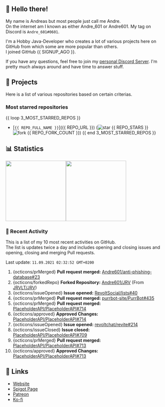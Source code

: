 <!-- Links -->
[purr]: https://purrbot.site
[discord]: https://discord.gg/6dazXp6
[website]: https://andre601.ch
[spigot]: https://www.spigotmc.org/resources/authors/56829/
[patreon]: https://patreon.com/andre_601
[ko-fi]: https://ko-fi.com/andre_601

<!-- SVGs -->
[star]: https://cdn.jsdelivr.net/gh/Readme-Workflows/Readme-Icons@main/icons/octicons/StarredRepository.svg
[fork]: https://cdn.jsdelivr.net/gh/Readme-Workflows/Readme-Icons@main/icons/octicons/ForkedRepository.svg

## 👋 Hello there!
My name is Andreas but most people just call me Andre.  
On the internet am I known as either Andre_601 or Andre601. My tag on Discord is `Andre_601#0601`.

I'm a Hobby Java-Developer who creates a lot of various projects here on GitHub from which some are more popular than others.  
I joined GitHub {{ SIGNUP_AGO }}.

If you have any questions, feel free to join my [personal Discord Server][discord]. I'm pretty much always around and have time to answer stuff.

## 📁 Projects
Here is a list of various repositories based on certain criterias.

### Most starred repositories

{{ loop 3_MOST_STARRED_REPOS }}
- [`{{ REPO_FULL_NAME }}`]({{ REPO_URL }}) (![star] {{ REPO_STARS }} ![fork] {{ REPO_FORK_COUNT }})
{{ end 3_MOST_STARRED_REPOS }}

## 📊 Statistics
<img height="195px" src="https://github-readme-stats.vercel.app/api?username=Andre601&show_icons=true&hide_rank=true&title_color=3498db&bg_color=ffffff00&text_color=718096&disable_animations=true"><img height="195px" src="https://github-readme-stats.vercel.app/api/top-langs?username=Andre601&layout=compact&title_color=3498db&bg_color=ffffff00&text_color=718096">

### 📜 Recent Activity
This is a list of my 10 most recent activities on GitHub.  
The list is updates twice a day and includes opening and closing issues and opening, closing and merging Pull requests.

<!--RECENT_ACTIVITY:last_update-->
Last update: `11.09.2021 02:32:52 GMT+0200`
<!--RECENT_ACTIVITY:last_update_end-->
<!--RECENT_ACTIVITY:start-->
1. {octicons/prMerged} **Pull request merged:** [Andre601/anti-phishing-database#23](https://github.com/Andre601/anti-phishing-database/pull/23)
2. {octicons/forkedRepo} **Forked Repository:** [Andre601/JRV](https://github.com/Andre601/JRV) (From [JRVLT/JRV](https://github.com/JRVLT/JRV))
3. {octicons/issueOpened} **Issue opened:** [RevoltSocial/lists#40](https://github.com/RevoltSocial/lists/issues/40)
4. {octicons/prMerged} **Pull request merged:** [purrbot-site/PurrBot#435](https://github.com/purrbot-site/PurrBot/pull/435)
5. {octicons/prMerged} **Pull request merged:** [PlaceholderAPI/PlaceholderAPI#714](https://github.com/PlaceholderAPI/PlaceholderAPI/pull/714)
6. {octicons/approved} **Approved Changes:** [PlaceholderAPI/PlaceholderAPI#714](https://github.com/PlaceholderAPI/PlaceholderAPI/pull/714#pullrequestreview-751353296)
7. {octicons/issueOpened} **Issue opened:** [revoltchat/revite#214](https://github.com/revoltchat/revite/issues/214)
8. {octicons/issueClosed} **Issue closed:** [PlaceholderAPI/PlaceholderAPI#709](https://github.com/PlaceholderAPI/PlaceholderAPI/issues/709)
9. {octicons/prMerged} **Pull request merged:** [PlaceholderAPI/PlaceholderAPI#713](https://github.com/PlaceholderAPI/PlaceholderAPI/pull/713)
10. {octicons/approved} **Approved Changes:** [PlaceholderAPI/PlaceholderAPI#713](https://github.com/PlaceholderAPI/PlaceholderAPI/pull/713#pullrequestreview-750936350)
<!--RECENT_ACTIVITY:end-->

## 🔗 Links
- [Website]
- [Spigot Page][spigot]
- [Patreon]
- [Ko-fi]

